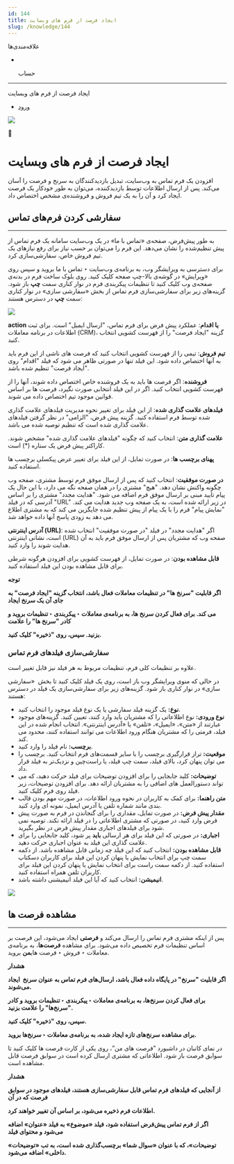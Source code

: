 ```yaml
---
id: 144
title: ایجاد فرصت از فرم های وبسایت
slug: /knowledge/144
---
```


 
  علاقه‌مندی‌ها
* [​](./144)

  حساب

---

 

ایجاد فرصت از فرم های وبسایت

- [ورود](/web/login?redirect=/knowledge/article/144)

![](https://odoofarsi.com/web/image/2652?access_token=bbc196cc-736e-45a4-8480-577bc971e496)

📖

# ایجاد فرصت از فرم های وبسایت

افزودن یک فرم تماس به وب‌سایت، تبدیل بازدیدکنندگان به سرنخ و فرصت را آسان می‌کند. پس از ارسال اطلاعات توسط بازدیدکننده، می‌توان به طور خودکار یک فرصت ایجاد کرد و آن را به یک تیم فروش و فروشنده‌ی مشخص اختصاص داد.

## سفارشی کردن فرم‌های تماس

---

به طور پیش‌فرض، صفحه‌ی «تماس با ما» در یک وب‌سایت سامانه یک فرم تماس از پیش تنظیم‌شده را نشان می‌دهد. این فرم را می‌توان بر حسب نیاز برای رفع نیازهای یک تیم فروش خاص، سفارشی‌سازی کرد.

برای دسترسی به ویرایشگر وب، به برنامه‌ی وب‌سایت ‣ تماس با ما بروید و سپس روی «ویرایش» در گوشه‌ی بالا-چپ صفحه کلیک کنید. روی بلوک ساخت فرم در بدنه‌ی صفحه‌ی وب کلیک کنید تا تنظیمات پیکربندی فرم در نوار کناری سمت **چپ** باز شود. گزینه‌های زیر برای سفارشی‌سازی فرم تماس از بخش «سفارشی سازی» در نوار کناری سمت **چپ** در دسترس هستند:

![](https://odoofarsi.com/web/image/1353-8a0fa52c/image.png?access_token=d2f5e142-456c-421d-b33c-599970cc3dd1)

**action یا اقدام**: عملکرد پیش فرض برای فرم تماس، "ارسال ایمیل" است. برای ثبت اطلاعات در برنامه معاملات (CRM)، گزینه "ایجاد فرصت" را از فهرست کشویی انتخاب کنید.

**تیم فروش**: تیمی را از فهرست کشویی انتخاب کنید که فرصت های ناشی از این فرم باید به آنها اختصاص داده شود. این فیلد تنها در صورتی ظاهر می شود که فیلد "اقدام" روی "ایجاد فرصت" تنظیم شده باشد.

**فروشنده**: اگر فرصت ها باید به یک فروشنده خاص اختصاص داده شوند، آنها را از فهرست کشویی انتخاب کنید. اگر در این فیلد انتخابی صورت نگیرد، فرصت ها بر اساس قوانین موجود تیم اختصاص داده می شوند.

**فیلدهای علامت گذاری شده**: از این فیلد برای تغییر نحوه مدیریت فیلدهای علامت گذاری شده توسط فرم استفاده کنید. گزینه پیش فرض، "الزامی" در نظر گرفتن فیلدهای علامت گذاری شده است که تنظیم توصیه شده می باشد.

**علامت گذاری متن**: انتخاب کنید که چگونه "فیلدهای علامت گذاری شده" مشخص شوند. کاراکتر پیش فرض یک ستاره (\*) است.

**پهنای برچسب ها**: در صورت تمایل، از این فیلد برای تغییر عرض پیکسلی برچسب ها استفاده کنید.

**در صورت موفقیت**: انتخاب کنید که پس از ارسال موفق فرم توسط مشتری، صفحه وب چگونه واکنش نشان دهد. "هیچ" مشتری را در همان صفحه نگه می دارد، با این حال یک پیام تأیید مبنی بر ارسال موفق فرم اضافه می شود. "هدایت مجدد" مشتری را بر اساس آدرسی که در فیلد "URL" در زیر ارائه شده است، به یک صفحه وب جدید هدایت می کند. "نمایش پیام" فرم را با یک پیام از پیش تنظیم شده جایگزین می کند که به مشتری اطلاع می دهد به زودی پاسخ آنها داده خواهد شد.

**آدرس اینترنتی (URL)**: اگر "هدایت مجدد" در فیلد "در صورت موفقیت" انتخاب شده است، نشانی اینترنتی (URL) صفحه وب که مشتریان پس از ارسال موفق فرم باید به آن هدایت شوند را وارد کنید.

**قابل مشاهده بودن**: در صورت تمایل، از فهرست کشویی برای افزودن هرگونه شرطی برای قابل مشاهده بودن این فیلد استفاده کنید.

**توجه**

**اگر قابلیت "سرنخ ها" در تنظیمات معاملات فعال باشد، انتخاب گزینه "ایجاد فرصت" به جای آن یک سرنخ ایجاد**

**می کند. برای فعال کردن سرنخ ها، به برنامه‌ی معاملات ‣ پیکربندی ‣ تنظیمات بروید و کادر "سرنخ ها" را علامت**

**بزنید. سپس، روی "ذخیره" کلیک کنید.**

### **سفارشی‌سازی فیلدهای فرم تماس**

علاوه بر تنظیمات کلی فرم، تنظیمات مربوط به هر فیلد نیز قابل تغییر است.

در حالی که منوی ویرایشگر وب باز است، روی یک فیلد کلیک کنید تا بخش  «سفارشی سازی» در نوار کناری باز شود. گزینه‌های زیر برای سفارشی‌سازی یک فیلد در دسترس هستند:

* **نوع:** یک گزینه فیلد سفارشی یا یک نوع فیلد موجود را انتخاب کنید.
* **نوع ورودی:** نوع اطلاعاتی را که مشتریان باید وارد کنند، تعیین کنید. گزینه‌های موجود عبارتند از «متن»، «ایمیل»، «تلفن» یا «آدرس اینترنتی». انتخاب انجام شده در این فیلد، فرمتی را که مشتریان هنگام ورود اطلاعات می توانند استفاده کنند، محدود می کند.
* **برچسب:** نام فیلد را وارد کنید.
* **موقعیت:** تراز قرارگیری برچسب را با سایر قسمت‌های فرم انتخاب کنید. برچسب را می توان پنهان کرد، بالای فیلد، سمت چپ فیلد، یا راست‌چین و نزدیک‌تر به فیلد قرار داد.
* **توضیحات:** کلید جابجایی را برای افزودن توضیحات برای فیلد حرکت دهید، که می تواند دستورالعمل های اضافی را به مشتریان ارائه دهد. برای افزودن توضیحات، زیر فیلد روی فرم کلیک کنید.
* **متن راهنما:** برای کمک به کاربران در نحوه ورود اطلاعات، در صورت مهم بودن قالب بندی مانند شماره تلفن یا آدرس ایمیل، نمونه ای وارد کنید.
* **مقدار پیش فرض:** در صورت تمایل، مقداری را برای گنجاندن در فرم به صورت پیش فرض وارد کنید، در صورتی که مشتری اطلاعاتی را در فیلد ارائه نکند. توصیه نمی شود برای فیلدهای اجباری مقدار پیش فرض در نظر بگیرید.
* **اجباری:** در صورتی که این فیلد برای هر ارسالی **باید** پر شود، کلید جابجایی را برای علامت گذاری این فیلد به عنوان اجباری حرکت دهید.
* **قابل مشاهده بودن:** انتخاب کنید که این فیلد چه زمانی قابل مشاهده باشد. از دکمه سمت چپ برای انتخاب نمایش یا پنهان کردن این فیلد برای کاربران دسکتاپ استفاده کنید. از دکمه سمت راست برای انتخاب نمایش یا پنهان کردن این فیلد برای کاربران تلفن همراه استفاده کنید.
* **انیمیشن:** انتخاب کنید که آیا این فیلد انیمیشنی داشته باشد.

![](https://odoofarsi.com/web/image/1354-9abfcdc4/image.png?access_token=4ba43a19-bd45-4c13-9337-381d0b6d8eeb)

## **مشاهده فرصت ها**

---

پس از اینکه مشتری فرم تماس را ارسال می‌کند و **فرصتی** ایجاد می‌شود، این فرصت بر اساس تنظیمات فرم تخصیص داده می‌شود. برای مشاهده **فرصت‌ها**، به برنامه‌ی معاملات ‣ فروش ‣ فرصت های**من** بروید.

**هشدار**

**اگر قابلیت "سرنخ" در پایگاه داده فعال باشد، ارسال‌های فرم تماس به عنوان سرنخ  ایجاد می‌شوند.**

**برای فعال کردن سرنخ‌ها، به برنامه‌ی معاملات ‣ پیکربندی ‣ تنظیمات بروید و کادر "سرنخ‌ها" را علامت بزنید.**

**سپس، روی "ذخیره" کلیک کنید.**

**برای مشاهده سرنخ‌های تازه ایجاد شده، به برنامه‌ی معاملات ‣ سرنخ‌ها بروید.**

در نمای کانبان در داشبورد ”فرصت های من”، روی یکی از کارت فرصت ها کلیک کنید تا سوابق فرصت باز شود. اطلاعاتی که مشتری ارسال کرده است در سوابق فرصت قابل مشاهده است.

**هشدار**

**از آنجایی که فیلدهای فرم تماس قابل سفارشی‌سازی هستند، فیلدهای موجود در سوابق فرصت که در آن**

**اطلاعات فرم ذخیره می‌شود، بر اساس آن تغییر خواهند کرد.**

**اگر از فرم تماس پیش‌فرض استفاده شود، فیلد «موضوع» به فیلد «عنوان» اضافه می‌شود و محتوای فیلد**

**«توضیحات»، که با عنوان «سوال شما» برچسب‌گذاری شده است، به تب «توضیحات داخلی» اضافه می‌شود.**